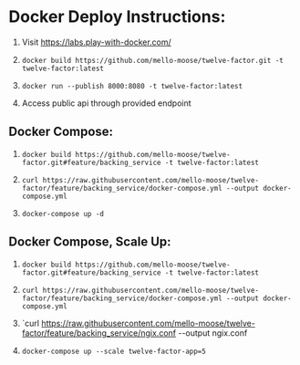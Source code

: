 # Docker Deploy Instructions:

1. Visit https://labs.play-with-docker.com/

1. `docker build https://github.com/mello-moose/twelve-factor.git -t twelve-factor:latest`

1. `docker run --publish 8000:8080 -t twelve-factor:latest`

1. Access public api through provided endpoint

## Docker Compose:

1. `docker build https://github.com/mello-moose/twelve-factor.git#feature/backing_service -t twelve-factor:latest`

1. `curl https://raw.githubusercontent.com/mello-moose/twelve-factor/feature/backing_service/docker-compose.yml --output docker-compose.yml`

1. `docker-compose up -d`

## Docker Compose, Scale Up:

1. `docker build https://github.com/mello-moose/twelve-factor.git#feature/backing_service -t twelve-factor:latest`

1. `curl https://raw.githubusercontent.com/mello-moose/twelve-factor/feature/backing_service/docker-compose.yml --output docker-compose.yml`

1. `curl https://raw.githubusercontent.com/mello-moose/twelve-factor/feature/backing_service/ngix.conf --output ngix.conf

1. `docker-compose up --scale twelve-factor-app=5`
